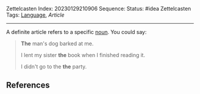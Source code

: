Zettelcasten Index: 20230129210906
Sequence:
Status: #idea
Zettelcasten Tags: [Language](../map-of-content/Language.md), *Article*

---

A definite article refers to a specific [noun](Noun.md). You could say:

 > 
 > **The** man's dog barked at me.
 > 
 > I lent my sister **the** book when I finished reading it.
 > 
 > I didn't go to the **the** party.

## References

